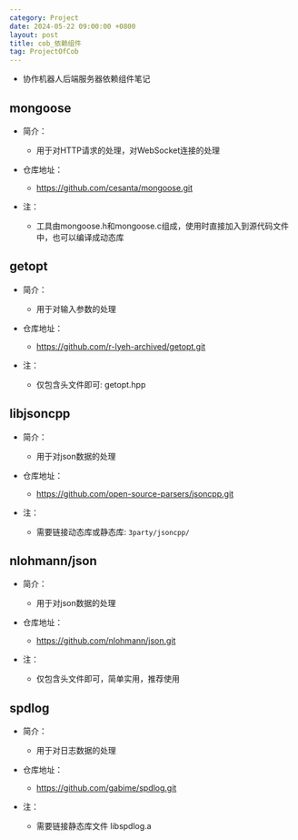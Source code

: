 ```yaml
---
category: Project
date: 2024-05-22 09:00:00 +0800
layout: post
title: cob_依赖组件
tag: ProjectOfCob
---
```


+ 协作机器人后端服务器依赖组件笔记

## mongoose

+ 简介：
  + 用于对HTTP请求的处理，对WebSocket连接的处理

+ 仓库地址：
  + https://github.com/cesanta/mongoose.git

+ 注：
  + 工具由mongoose.h和mongoose.c组成，使用时直接加入到源代码文件中，也可以编译成动态库

## getopt

+ 简介：
  + 用于对输入参数的处理

+ 仓库地址：
  + https://github.com/r-lyeh-archived/getopt.git

+ 注：
  + 仅包含头文件即可: getopt.hpp

## libjsoncpp 

+ 简介：
  + 用于对json数据的处理

+ 仓库地址：
  + https://github.com/open-source-parsers/jsoncpp.git

+ 注：
  + 需要链接动态库或静态库: `3party/jsoncpp/`

## nlohmann/json

+ 简介：
  + 用于对json数据的处理

+ 仓库地址：
  + https://github.com/nlohmann/json.git

+ 注：
  + 仅包含头文件即可，简单实用，推荐使用

## spdlog

+ 简介：
  + 用于对日志数据的处理

+ 仓库地址：
  + https://github.com/gabime/spdlog.git

+ 注：
  + 需要链接静态库文件 libspdlog.a